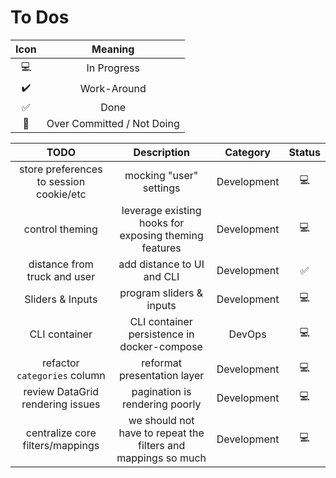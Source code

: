 # To Dos

| Icon |          Meaning           |
| :--: | :------------------------: |
|  💻  |        In Progress         |
|  ✔️  |        Work-Around         |
|  ✅  |            Done            |
|  🤣  | Over Committed / Not Doing |

|                  TODO                   |                          Description                          |  Category   | Status |
| :-------------------------------------: | :-----------------------------------------------------------: | :---------: | :----: |
| store preferences to session cookie/etc |                    mocking "user" settings                    | Development |   💻   |
|             control theming             |     leverage existing hooks for exposing theming features     | Development |   💻   |
|      distance from truck and user       |                  add distance to UI and CLI                   | Development |   ✅   |
|            Sliders & Inputs             |                   program sliders & inputs                    | Development |   💻   |
|              CLI container              |          CLI container persistence in docker-compose          |   DevOps    |   💻   |
|      refactor `categories` column       |                  reformat presentation layer                  | Development |   💻   |
|    review DataGrid rendering issues     |                pagination is rendering poorly                 | Development |   💻   |
|    centralize core filters/mappings     | we should not have to repeat the filters and mappings so much | Development |   💻   |
